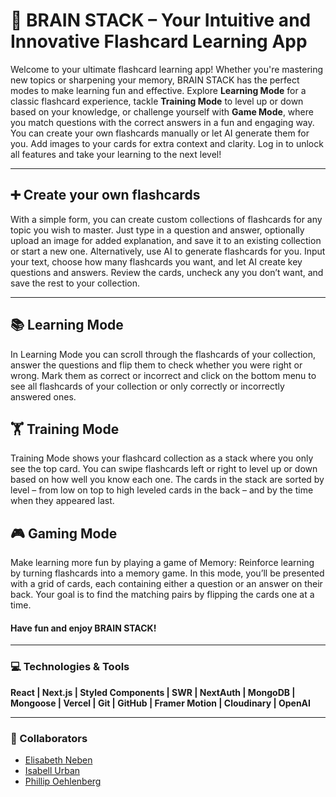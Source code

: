 # 🧠 BRAIN STACK – Your Intuitive and Innovative Flashcard Learning App

Welcome to your ultimate flashcard learning app! Whether you're mastering new topics or sharpening your memory, BRAIN STACK has the perfect modes to make learning fun and effective.
Explore **Learning Mode** for a classic flashcard experience, tackle **Training Mode** to level up or down based on your knowledge, or challenge yourself with **Game Mode**, where you match questions with the correct answers in a fun and engaging way.
You can create your own flashcards manually or let AI generate them for you. Add images to your cards for extra context and clarity. Log in to unlock all features and take your learning to the next level!

---

## ➕ Create your own flashcards

With a simple form, you can create custom collections of flashcards for any topic you wish to master. Just type in a question and answer, optionally upload an image for added explanation, and save it to an existing collection or start a new one.
Alternatively, use AI to generate flashcards for you. Input your text, choose how many flashcards you want, and let AI create key questions and answers. Review the cards, uncheck any you don’t want, and save the rest to your collection.

---

## 📚 Learning Mode

In Learning Mode you can scroll through the flashcards of your collection, answer the questions and flip them to check whether you were right or wrong. Mark them as correct or incorrect and click on the bottom menu to see all flashcards of your collection or only correctly or incorrectly answered ones.

## 🏋️ Training Mode

Training Mode shows your flashcard collection as a stack where you only see the top card. You can swipe flashcards left or right to level up or down based on how well you know each one. The cards in the stack are sorted by level – from low on top to high leveled cards in the back – and by the time when they appeared last.

## 🎮 Gaming Mode

Make learning more fun by playing a game of Memory: Reinforce learning by turning flashcards into a memory game. In this mode, you’ll be presented with a grid of cards, each containing either a question or an answer on their back. Your goal is to find the matching pairs by flipping the cards one at a time.

#### Have fun and enjoy BRAIN STACK!

---

### 💻 Technologies & Tools

**React | Next.js | Styled Components | SWR | NextAuth | MongoDB | Mongoose | Vercel | Git | GitHub | Framer Motion | Cloudinary | OpenAI**

---

### 🤝 Collaborators

- [Elisabeth Neben](https://github.com/eneben)
- [Isabell Urban](https://github.com/IsabellUrban)
- [Phillip Oehlenberg](https://github.com/P-Oliomonte)
